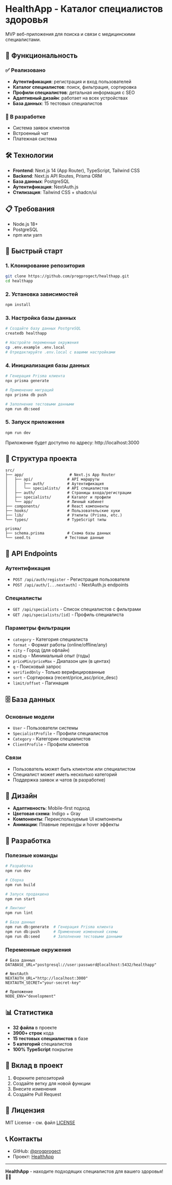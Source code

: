 # HealthApp - Каталог специалистов здоровья

MVP веб-приложения для поиска и связи с медицинскими специалистами.

## 🚀 Функциональность

### ✅ Реализовано
- **Аутентификация**: регистрация и вход пользователей
- **Каталог специалистов**: поиск, фильтрация, сортировка
- **Профили специалистов**: детальная информация с SEO
- **Адаптивный дизайн**: работает на всех устройствах
- **База данных**: 15 тестовых специалистов

### 🔄 В разработке
- Система заявок клиентов
- Встроенный чат
- Платежная система

## 🛠 Технологии

- **Frontend**: Next.js 14 (App Router), TypeScript, Tailwind CSS
- **Backend**: Next.js API Routes, Prisma ORM
- **База данных**: PostgreSQL
- **Аутентификация**: NextAuth.js
- **Стилизация**: Tailwind CSS + shadcn/ui

## 📋 Требования

- Node.js 18+
- PostgreSQL
- npm или yarn

## 🚀 Быстрый старт

### 1. Клонирование репозитория
```bash
git clone https://github.com/progprogect/healthapp.git
cd healthapp
```

### 2. Установка зависимостей
```bash
npm install
```

### 3. Настройка базы данных
```bash
# Создайте базу данных PostgreSQL
createdb healthapp

# Настройте переменные окружения
cp .env.example .env.local
# Отредактируйте .env.local с вашими настройками
```

### 4. Инициализация базы данных
```bash
# Генерация Prisma клиента
npx prisma generate

# Применение миграций
npx prisma db push

# Заполнение тестовыми данными
npm run db:seed
```

### 5. Запуск приложения
```bash
npm run dev
```

Приложение будет доступно по адресу: http://localhost:3000

## 📁 Структура проекта

```
src/
├── app/                    # Next.js App Router
│   ├── api/               # API маршруты
│   │   ├── auth/          # Аутентификация
│   │   └── specialists/   # API специалистов
│   ├── auth/              # Страницы входа/регистрации
│   ├── specialists/       # Каталог и профили
│   └── app/               # Личный кабинет
├── components/            # React компоненты
├── hooks/                 # Пользовательские хуки
├── lib/                   # Утилиты (Prisma, etc.)
└── types/                 # TypeScript типы

prisma/
├── schema.prisma          # Схема базы данных
└── seed.ts               # Тестовые данные
```

## 🎯 API Endpoints

### Аутентификация
- `POST /api/auth/register` - Регистрация пользователя
- `POST /api/auth/[...nextauth]` - NextAuth.js endpoints

### Специалисты
- `GET /api/specialists` - Список специалистов с фильтрами
- `GET /api/specialists/[id]` - Профиль специалиста

### Параметры фильтрации
- `category` - Категория специалиста
- `format` - Формат работы (online/offline/any)
- `city` - Город (для офлайн)
- `minExp` - Минимальный опыт (годы)
- `priceMin/priceMax` - Диапазон цен (в центах)
- `q` - Поисковый запрос
- `verifiedOnly` - Только верифицированные
- `sort` - Сортировка (recent/price_asc/price_desc)
- `limit/offset` - Пагинация

## 🗄 База данных

### Основные модели
- `User` - Пользователи системы
- `SpecialistProfile` - Профили специалистов
- `Category` - Категории специалистов
- `ClientProfile` - Профили клиентов

### Связи
- Пользователь может быть клиентом или специалистом
- Специалист может иметь несколько категорий
- Поддержка заявок и чатов (в разработке)

## 🎨 Дизайн

- **Адаптивность**: Mobile-first подход
- **Цветовая схема**: Indigo + Gray
- **Компоненты**: Переиспользуемые UI компоненты
- **Анимации**: Плавные переходы и hover эффекты

## 🔧 Разработка

### Полезные команды
```bash
# Разработка
npm run dev

# Сборка
npm run build

# Запуск продакшена
npm run start

# Линтинг
npm run lint

# База данных
npm run db:generate  # Генерация Prisma клиента
npm run db:push      # Применение изменений схемы
npm run db:seed      # Заполнение тестовыми данными
```

### Переменные окружения
```env
# База данных
DATABASE_URL="postgresql://user:password@localhost:5432/healthapp"

# NextAuth
NEXTAUTH_URL="http://localhost:3000"
NEXTAUTH_SECRET="your-secret-key"

# Приложение
NODE_ENV="development"
```

## 📊 Статистика

- **32 файла** в проекте
- **3900+ строк** кода
- **15 тестовых специалистов** в базе
- **5 категорий** специалистов
- **100% TypeScript** покрытие

## 🤝 Вклад в проект

1. Форкните репозиторий
2. Создайте ветку для новой функции
3. Внесите изменения
4. Создайте Pull Request

## 📝 Лицензия

MIT License - см. файл [LICENSE](LICENSE)

## 📞 Контакты

- GitHub: [@progprogect](https://github.com/progprogect)
- Проект: [HealthApp](https://github.com/progprogect/healthapp)

---

**HealthApp** - находите подходящих специалистов для вашего здоровья! 🏥✨